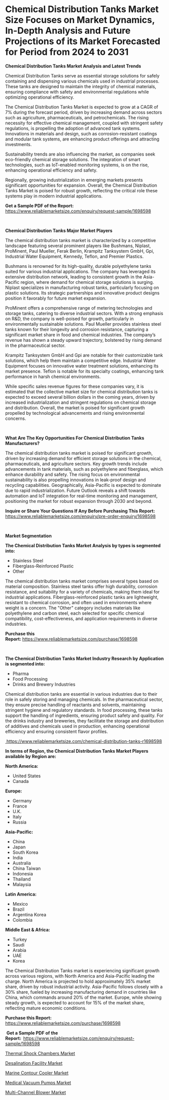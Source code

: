 <p><h1>Chemical Distribution Tanks Market Size Focuses on Market Dynamics, In-Depth Analysis and Future Projections of its Market Forecasted for Period from 2024 to 2031</h1></p><p><strong>Chemical Distribution Tanks Market Analysis and Latest Trends</strong></p>
<p><p>Chemical Distribution Tanks serve as essential storage solutions for safely containing and dispensing various chemicals used in industrial processes. These tanks are designed to maintain the integrity of chemical materials, ensuring compliance with safety and environmental regulations while optimizing operational efficiency.</p><p>The Chemical Distribution Tanks Market is expected to grow at a CAGR of 7% during the forecast period, driven by increasing demand across sectors such as agriculture, pharmaceuticals, and petrochemicals. The rising necessity for effective chemical management, coupled with stringent safety regulations, is propelling the adoption of advanced tank systems. Innovations in materials and design, such as corrosion-resistant coatings and modular tank systems, are enhancing product offerings and attracting investments.</p><p>Sustainability trends are also influencing the market, as companies seek eco-friendly chemical storage solutions. The integration of smart technologies, such as IoT-enabled monitoring systems, is on the rise, enhancing operational efficiency and safety.</p><p>Regionally, growing industrialization in emerging markets presents significant opportunities for expansion. Overall, the Chemical Distribution Tanks Market is poised for robust growth, reflecting the critical role these systems play in modern industrial applications.</p></p>
<p><strong>Get a Sample PDF of the Report:&nbsp;</strong> <a href="https://www.reliablemarketsize.com/enquiry/request-sample/1698598?utm_campaign=1464&utm_medium=2&utm_source=Github&utm_content=ia&utm_term=20102024&utm_id=chemical-distribution-tanks">https://www.reliablemarketsize.com/enquiry/request-sample/1698598</a></p>
<p>&nbsp;</p>
<p><strong>Chemical Distribution Tanks Major Market Players</strong></p>
<p><p>The chemical distribution tanks market is characterized by a competitive landscape featuring several prominent players like Bushmans, Niplast, ProMinent, Paul Mueller, Ferak Berlin, Krampitz Tanksystem GmbH, Gpi, Industrial Water Equipment, Kennedy, Teflon, and Premier Plastics. </p><p>Bushmans is renowned for its high-quality, durable polyethylene tanks suited for various industrial applications. The company has leveraged its extensive distribution network, leading to consistent growth in the Asia-Pacific region, where demand for chemical storage solutions is surging. Niplast specializes in manufacturing robust tanks, particularly focusing on plastic solutions. Its strategic partnerships and innovative product designs position it favorably for future market expansion.</p><p>ProMinent offers a comprehensive range of metering technologies and storage tanks, catering to diverse industrial sectors. With a strong emphasis on R&D, the company is well-poised for growth, particularly in environmentally sustainable solutions. Paul Mueller provides stainless steel tanks known for their longevity and corrosion resistance, capturing a significant market share in food and chemical industries. The company’s revenue has shown a steady upward trajectory, bolstered by rising demand in the pharmaceutical sector.</p><p>Krampitz Tanksystem GmbH and Gpi are notable for their customizable tank solutions, which help them maintain a competitive edge. Industrial Water Equipment focuses on innovative water treatment solutions, enhancing its market presence. Teflon is notable for its specialty coatings, enhancing tank performance in harsh chemical environments. </p><p>While specific sales revenue figures for these companies vary, it is estimated that the collective market size for chemical distribution tanks is expected to exceed several billion dollars in the coming years, driven by increased industrialization and stringent regulations on chemical storage and distribution. Overall, the market is poised for significant growth propelled by technological advancements and rising environmental concerns.</p></p>
<p>&nbsp;</p>
<p><strong>What Are The Key Opportunities For Chemical Distribution Tanks Manufacturers?</strong></p>
<p><p>The chemical distribution tanks market is poised for significant growth, driven by increasing demand for efficient storage solutions in the chemical, pharmaceuticals, and agriculture sectors. Key growth trends include advancements in tank materials, such as polyethylene and fiberglass, which enhance durability and safety. The rising focus on environmental sustainability is also propelling innovations in leak-proof design and recycling capabilities. Geographically, Asia-Pacific is expected to dominate due to rapid industrialization. Future Outlook reveals a shift towards automation and IoT integration for real-time monitoring and management, positioning the market for robust expansion through 2030 and beyond.</p></p>
<p><strong>Inquire or Share Your Questions If Any Before Purchasing This Report:</strong> <a href="https://www.reliablemarketsize.com/enquiry/pre-order-enquiry/1698598?utm_campaign=1464&utm_medium=2&utm_source=Github&utm_content=ia&utm_term=20102024&utm_id=chemical-distribution-tanks">https://www.reliablemarketsize.com/enquiry/pre-order-enquiry/1698598</a></p>
<p>&nbsp;</p>
<p><strong>Market Segmentation</strong></p>
<p><strong>The Chemical Distribution Tanks Market Analysis by types is segmented into:</strong></p>
<p><ul><li>Stainless Steel</li><li>Fiberglass-Reinforced Plastic</li><li>Other</li></ul></p>
<p><p>The chemical distribution tanks market comprises several types based on material composition. Stainless steel tanks offer high durability, corrosion resistance, and suitability for a variety of chemicals, making them ideal for industrial applications. Fiberglass-reinforced plastic tanks are lightweight, resistant to chemical corrosion, and often used in environments where weight is a concern. The "Other" category includes materials like polyethylene and carbon steel, each selected for specific chemical compatibility, cost-effectiveness, and application requirements in diverse industries.</p></p>
<p><strong>Purchase this Report:&nbsp;</strong><a href="https://www.reliablemarketsize.com/purchase/1698598?utm_campaign=1464&utm_medium=2&utm_source=Github&utm_content=ia&utm_term=20102024&utm_id=chemical-distribution-tanks">https://www.reliablemarketsize.com/purchase/1698598</a></p>
<p>&nbsp;</p>
<p><strong>The Chemical Distribution Tanks Market Industry Research by Application is segmented into:</strong></p>
<p><ul><li>Pharma</li><li>Food Processing</li><li>Drinks and Brewery Industries</li></ul></p>
<p><p>Chemical distribution tanks are essential in various industries due to their role in safely storing and managing chemicals. In the pharmaceutical sector, they ensure precise handling of reactants and solvents, maintaining stringent hygiene and regulatory standards. In food processing, these tanks support the handling of ingredients, ensuring product safety and quality. For the drinks industry and breweries, they facilitate the storage and distribution of additives and chemicals used in production, enhancing operational efficiency and ensuring consistent flavor profiles.</p></p>
<p><a href="https://www.reliablemarketsize.com/chemical-distribution-tanks-r1698598?utm_campaign=1464&utm_medium=2&utm_source=Github&utm_content=ia&utm_term=20102024&utm_id=chemical-distribution-tanks">&nbsp;https://www.reliablemarketsize.com/chemical-distribution-tanks-r1698598</a></p>
<p><strong>In terms of Region, the Chemical Distribution Tanks Market Players available by Region are:</strong></p>
<p>
    <p> <strong> North America: </strong>
        <ul>
            <li>United States</li>
            <li>Canada</li>
        </ul>
        </p> 
    <p> <strong> Europe: </strong>
        <ul>
            <li>Germany</li>
            <li>France</li>
            <li>U.K.</li>
            <li>Italy</li>
            <li>Russia</li>
        </ul>
        </p> 
    <p> <strong> Asia-Pacific: </strong>
        <ul>
            <li>China</li>
            <li>Japan</li>
            <li>South Korea</li>
            <li>India</li>
            <li>Australia</li>
            <li>China Taiwan</li>
            <li>Indonesia</li>
            <li>Thailand</li>
            <li>Malaysia</li>
        </ul>
        </p> 
    <p> <strong> Latin America: </strong>
        <ul>
            <li>Mexico</li>
            <li>Brazil</li>
            <li>Argentina Korea</li>
            <li>Colombia</li>
        </ul>
        </p> 
    <p> <strong> Middle East & Africa: </strong>
        <ul>
            <li>Turkey</li>
            <li>Saudi</li>
            <li>Arabia</li>
            <li>UAE</li>
            <li>Korea</li>
        </ul>
    </p>
    </p>
<p><p>The Chemical Distribution Tanks market is experiencing significant growth across various regions, with North America and Asia-Pacific leading the charge. North America is projected to hold approximately 35% market share, driven by robust industrial activity. Asia-Pacific follows closely with a 30% share, fueled by increasing manufacturing demand in countries like China, which commands around 20% of the market. Europe, while showing steady growth, is expected to account for 15% of the market share, reflecting mature economic conditions.</p></p>
<p><strong>Purchase this Report: </strong><a href="https://www.reliablemarketsize.com/purchase/1698598?utm_campaign=1464&utm_medium=2&utm_source=Github&utm_content=ia&utm_term=20102024&utm_id=chemical-distribution-tanks">https://www.reliablemarketsize.com/purchase/1698598</a></p>
<p>&nbsp;<strong>Get a Sample PDF of the Report:&nbsp;&nbsp;</strong><a href="https://www.reliablemarketsize.com/enquiry/request-sample/1698598?utm_campaign=1464&utm_medium=2&utm_source=Github&utm_content=ia&utm_term=20102024&utm_id=chemical-distribution-tanks">https://www.reliablemarketsize.com/enquiry/request-sample/1698598</a></p>
<p><strong></strong></p>
<p><p><a href="https://issuu.com/reportprime-2/docs/thermal-shock-chambers-market-size-_f9648121e1f033?utm_campaign=1464&utm_medium=2&utm_source=Github&utm_content=ia&utm_term=20102024&utm_id=chemical-distribution-tanks">Thermal Shock Chambers Market</a></p><p><a href="https://issuu.com/reportprime-2/docs/desalination-facility-market-size-2_2efcef43d3fbc4?utm_campaign=1464&utm_medium=2&utm_source=Github&utm_content=ia&utm_term=20102024&utm_id=chemical-distribution-tanks">Desalination Facility Market</a></p><p><a href="https://www.linkedin.com/pulse/disruption-innovation-marine-contour-cooler-industry-market-4r4tf?utm_campaign=1464&utm_medium=2&utm_source=Github&utm_content=ia&utm_term=20102024&utm_id=chemical-distribution-tanks">Marine Contour Cooler Market</a></p><p><a href="https://github.com/b9uxfeyen/Market-Research-Report-List-1/blob/main/medical-vacuum-pumps-market.md?utm_campaign=1464&utm_medium=2&utm_source=Github&utm_content=ia&utm_term=20102024&utm_id=chemical-distribution-tanks">Medical Vacuum Pumps Market</a></p><p><a href="https://github.com/siennagx1ahafter/Market-Research-Report-List-1/blob/main/multi-channel-blower-market.md?utm_campaign=1464&utm_medium=2&utm_source=Github&utm_content=ia&utm_term=20102024&utm_id=chemical-distribution-tanks">Multi-Channel Blower Market</a></p></p>